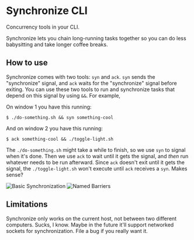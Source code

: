 # Synchronize CLI

Concurrency tools in your CLI.

Synchronize lets you chain long-running tasks together so you can do less babysitting and take longer coffee breaks.

## How to use

Synchronize comes with two tools: `syn` and `ack`. `syn` sends the "synchronize" signal, and `ack` waits for the "synchronize" signal before exiting. You can use these two tools to run and synchronize tasks that depend on this signal by using `&&`. For example,

On window 1 you have this running:
```
$ ./do-something.sh && syn something-cool
```

And on window 2 you have this running:
```
$ ack something-cool && ./toggle-light.sh
```

The `./do-something.sh` might take a while to finish, so we use `syn` to signal when it's done. Then we use `ack` to wait until it gets the signal, and _then_ run whatever needs to be run afterward. Since `ack` doesn't exit until it gets the signal, the `./toggle-light.sh` won't execute until `ack` receives a `syn`. Makes sense?

![Basic Synchronization](https://i.imgur.com/EBxUXGC.gif)
![Named Barriers](https://i.imgur.com/lXPcKcb.gif)


## Limitations

Synchronize only works on the current host, not between two different computers. Sucks, I know. Maybe in the future it'll support networked sockets for synchronization. File a bug if you really want it.
